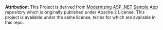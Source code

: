 

**Attribution:** This Project is derived from [Modernizing ASP .NET Sample App](https://github.com/docker/labs/tree/master/windows/modernize-traditional-apps/modernize-aspnet) repository  which is originally published under Apache 2 License. This project is available under the same license, terms for which are available in this repo.

